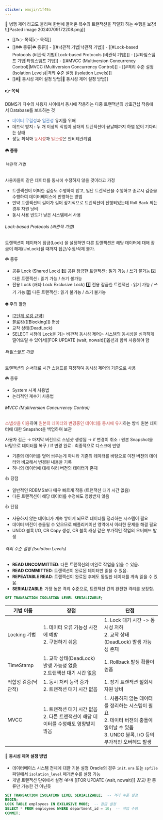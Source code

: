 ```yaml
---
sticker: emoji//1f49a
---
```

🌳 병행 제어 라고도 불리며 한번에 들어온 복수의 트랜잭션을 직렬화 하는 수행을 보장!
![[Pasted image 20240709172208.png]]

- [[#👉 목적|👉 목적]]
- [[#☘️ 종류|☘️ 종류]]
		- [[#낙관적 기법|낙관적 기법]]
		- [[#Lock-based Protocols (비관적 기법)|Lock-based Protocols (비관적 기법)]]
		- [[#타임스탬프 기법|타임스탬프 기법]]
		- [[#MVCC (Multiversion Concurrency Control)|MVCC (Multiversion Concurrency Control)]]
		- [[#격리 수준 설정 (Isolation Levels)|격리 수준 설정 (Isolation Levels)]]
- [[#🐥 동시성 제어 설정 방법|🐥 동시성 제어 설정 방법]]

#### 👉 목적
DBMS가 다수의 사용자 사이에서 동시에 작용하는 다중 트랜잭션의 상호간섭 작용에서 Database를 보호하는 것 
- <font color="#4f81bd">데이터 무결성</font>과 <font color="#4f81bd">일관성</font> 유지를 위해
- 데드락 방지 : 두 개 이상의 작업이 상대의 트렌젝션이 끝날때까지 하염 없이 기다리는 상태
- 성능 최적화
<font color="#c0504d">동시성</font>과 <font color="#c0504d">일관성</font>은 반비례관계임.



#### ☘️ 종류

###### 낙관적 기법
사용자들이 같은 데이터를 동시에 수정하지 않을 것이라고 가정
- 트랜잭션이 어떠한 검증도 수행하지 않고, 일단 트랜잭션을 수행하고 종료시 검증을 수행하여 데이터베이스에 반영하는 방법
- 만약 트랜잭션의 길이가 길어 장기적으로 트랜잭션이 진행되었는데 Roll Back 되는 경우 자원 낭비
- 동시 사용 빈도가 낮은 시스템에서 사용

###### Lock-based Protocols (비관적 기법)
트랜잭션이 데이터에 잠금(Lock) 을 설정하면 다른 트랜잭션은 해당 데이터에 대해 잠금이 해제(UnLock)될 때까지 접근/수정/삭제 불가.

☘️ 종류
- 공유 Lock (Shared Lock)
  1️⃣ 공유 잠금한 트랜잭션   :  읽기 가능   /   쓰기 불가능
  2️⃣ 다른 트랜잭션               :  읽기 가능    /   쓰기 불가능 
- 전용 Lock (배타 Lock Exclusive Lock)
  1️⃣ 전용 잠금한 트랜잭션   :  읽기 가능   /   쓰기 가능
  2️⃣ 다른 트랜잭션               :  읽기 불가능    /   쓰기 불가능

⛔ 주의 할점
- [[2단계 로킹 규약]](2 phase locking protocol)
- 블로킹([[Blocking]]) 현상
- 교착 상태(DeadLock)
- SELECT 시점에 Lock을 거는 비관적 동시성 제어는 시스템의 동시성을 심각하게 떨어뜨릴 수 있어서[[FOR UPDATE (wait, nowait)]]옵션과 함께 사용해야 함

###### 타임스탬프 기법
트랜잭션의 순서대로 시간 스탬프를 지정하여 동시성 제어의 기준으로 사용

☘️ 종류
- System 시계 사용법
- 논리적인 계수기 사용법
###### MVCC (Multiversion Concurrency Control)
<font color="#c0504d">스냅샷을 이용</font>하여 <font color="#c0504d">원본의 데이터와 변경중인 데이터를 동시에 유지</font>하는 방식
원본 데이터에 대한 Snapshot을 백업하여 보관

사용자 접근 → 마지막 버전으로 스냅샷 생성됨 → if 변경이 취소 :  원본 Snapshot을 바탕으로 데이터를 복구 /  If 변경 완료 : 최종적으로 디스크에 반영
- 기존의 데이터를 덮어 씌우는게 아니라 기존의 데이터를 바탕으로 이전 버전의 데이터와 비교해서 변경된 내용을 기록
- 하나의 데이터에 대해 여러 버전의 데이터가 존재

👍 장점
- 일반적인 RDBMS보다 매우 빠르게 작동 (트랜잭션 대기 시간 없음)
- 다른 트랜잭션이 해당 데이터를 수정해도 영향받지 않음

👍 단점
- 사용하지 않는 데이터가 계속 쌓이게 되므로 데이터를 정리하는 시스템이 필요
- 데이터 버전이 충돌될 수 있으므로 애플리케이션 영역에서 이러한 문제를 해결 필요
- UNDO 블록 I/O, CR Copy 생성, CR 블록 캐싱 같은 부가적인 작업의 오버헤드 발생


###### 격리 수준 설정 (Isolation Levels)
- **READ UNCOMMITTED**: 다른 트랜잭션의 미완료 작업을 읽을 수 있음.
- **READ COMMITTED**: 트랜잭션이 완료된 데이터만 읽을 수 있음.
- **REPEATABLE READ**: 트랜잭션이 완료된 후에도 동일한 데이터를 계속 읽을 수 있음.
- **SERIALIZABLE**: 가장 높은 격리 수준으로, 트랜잭션 간의 완전한 격리를 보장함.

```SQL
SET TRANSACTION ISOLATION LEVEL SERIALIZABLE;
```




| 기법 이름       | 장점                                                     | 단점                                                                                             |
| ----------- | ------------------------------------------------------ | ---------------------------------------------------------------------------------------------- |
| Locking 기법  | 1. 데이터 오류 가능성 사전에 예방  <br>2. 구현하기 쉬움                   | 1. Lock 대기 시간 -> 동시성 저하  <br>2. 교착 상태(DeadLock) 발생 가능성 존재                                      |
| TimeStamp   | 1. 교착 상태(DeadLock) 발생 가능성 없음  <br>2.트랜잭션 대기 시간 없음      | 1. Rollback 발생 확률이 높음                                                                          |
| 적합성 검증(낙관적) | 1. 동시 처리 능력 증가  <br>2. 트랜잭션 대기 시간 없음                   | 1. 장기 트랜잭션 철회시 자원 낭비                                                                           |
| MVCC        | 1. 트랜잭션 대기 시간 없음  <br>2. 다른 트랜잭션이 해당 데이터를 수정해도 영향받지 않음 | 1. 사용하지 않는 데이터를 정리하는 시스템이 필요  <br>2. 데이터 버전의 충돌이 일어날 수 있음  <br>3. UNDO 블록, I/O 등의 부가적인 오버헤드 발생 |




#### 🐥 동시성 제어 설정 방법
- 데이터베이스 시스템 전체에 대한 기본 설정
  Oracle의 경우 `init.ora` 또는 `spfile` 파일에서 `isolation_level` 매개변수를 설정 가능
-  개별 트랜잭션 단위에서 설정
   *예시)* [[FOR UPDATE (wait, nowait)]]
   *참고)*  한 종류만 가능한 건 아닌듯
```SQL
SET TRANSACTION ISOLATION LEVEL SERIALIZABLE;  -- 격리 수준 설정
BEGIN;
LOCK TABLE employees IN EXCLUSIVE MODE;  -- 잠금 설정
SELECT * FROM employees WHERE department_id = 10;  -- 작업 수행
COMMIT;
```
